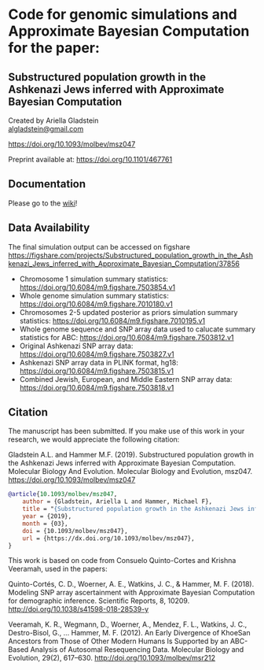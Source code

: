 # Code for genomic simulations and Approximate Bayesian Computation for the paper: 
## Substructured population growth in the Ashkenazi Jews inferred with Approximate Bayesian Computation
Created by Ariella Gladstein  
algladstein@gmail.com

https://doi.org/10.1093/molbev/msz047

Preprint available at: https://doi.org/10.1101/467761

## Documentation
Please go to the [wiki](https://github.com/agladstein/AJ_ABC/wiki)!

## Data Availability

The final simulation output can be accessed on figshare 
https://figshare.com/projects/Substructured_population_growth_in_the_Ashkenazi_Jews_inferred_with_Approximate_Bayesian_Computation/37856

 - Chromosome 1 simulation summary statistics: https://doi.org/10.6084/m9.figshare.7503854.v1
 - Whole genome simulation summary statistics: https://doi.org/10.6084/m9.figshare.7010180.v1
 - Chromosomes 2-5 updated posterior as priors simulation summary statistics: https://doi.org/10.6084/m9.figshare.7010195.v1
 - Whole genome sequence and SNP array data used to calucate summary statistics for ABC: https://doi.org/10.6084/m9.figshare.7503812.v1
 - Original Ashkenazi SNP array data: https://doi.org/10.6084/m9.figshare.7503827.v1
 - Ashkenazi SNP array data in PLINK format, hg18: https://doi.org/10.6084/m9.figshare.7503815.v1
 - Combined Jewish, European, and Middle Eastern SNP array data: https://doi.org/10.6084/m9.figshare.7503818.v1

## Citation
The manuscript has been submitted. If you make use of this work in your research, we would appreciate the following citation:

Gladstein A.L. and Hammer M.F. (2019). Substructured population growth in the Ashkenazi Jews inferred with Approximate Bayesian Computation. Molecular Biology And Evolution. Molecular Biology and Evolution, msz047. https://doi.org/10.1093/molbev/msz047

```Bibtex
@article{10.1093/molbev/msz047,
    author = {Gladstein, Ariella L and Hammer, Michael F},
    title = "{Substructured population growth in the Ashkenazi Jews inferred with Approximate Bayesian Computation}",
    year = {2019},
    month = {03},
    doi = {10.1093/molbev/msz047},
    url = {https://dx.doi.org/10.1093/molbev/msz047},
}
```

This work is based on code from Consuelo Quinto-Cortes and Krishna Veeramah, used in the papers:  

Quinto-Cortés, C. D., Woerner, A. E., Watkins, J. C., & Hammer, M. F. (2018). Modeling SNP array ascertainment with Approximate Bayesian Computation for demographic inference. Scientific Reports, 8, 10209. http://doi.org/10.1038/s41598-018-28539-y  

Veeramah, K. R., Wegmann, D., Woerner, A., Mendez, F. L., Watkins, J. C., Destro-Bisol, G., … Hammer, M. F. (2012). An Early Divergence of KhoeSan Ancestors from Those of Other Modern Humans Is Supported by an ABC-Based Analysis of Autosomal Resequencing Data. Molecular Biology and Evolution, 29(2), 617–630. http://doi.org/10.1093/molbev/msr212

